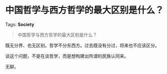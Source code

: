 # 中国哲学与西方哲学的最大区别是什么？

Tags: **Society**

> 中国哲学与西方哲学的最大区别是什么？

既无分界、也无区别。哲学不分东西方。过去既没有分过，将来也不应该区分。

谈这个问题，不是在谈哲学，而是想构建出所谓的民族认同来。

无聊。



